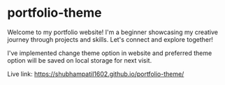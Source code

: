 # portfolio-theme
Welcome to my portfolio website! I'm a beginner showcasing my creative journey through projects and skills. Let's connect and explore together!

I've implemented change theme option in website and preferred theme option will be saved on local storage for next visit.   

Live link: https://shubhampatil1602.github.io/portfolio-theme/
